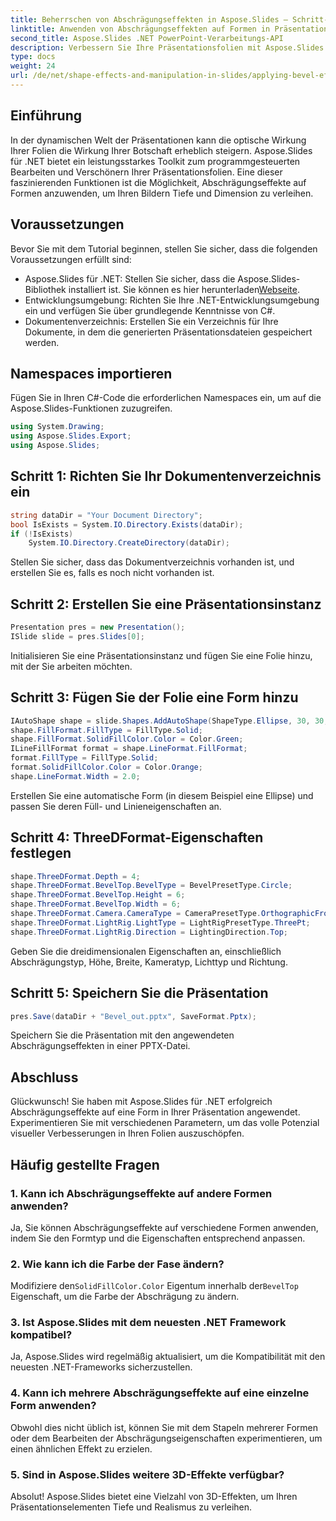 ```yaml
---
title: Beherrschen von Abschrägungseffekten in Aspose.Slides – Schritt-für-Schritt-Anleitung
linktitle: Anwenden von Abschrägungseffekten auf Formen in Präsentationsfolien mit Aspose.Slides
second_title: Aspose.Slides .NET PowerPoint-Verarbeitungs-API
description: Verbessern Sie Ihre Präsentationsfolien mit Aspose.Slides für .NET! Erfahren Sie in dieser Schritt-für-Schritt-Anleitung, wie Sie faszinierende Abschrägungseffekte anwenden.
type: docs
weight: 24
url: /de/net/shape-effects-and-manipulation-in-slides/applying-bevel-effects-shapes/
---
```

## Einführung
In der dynamischen Welt der Präsentationen kann die optische Wirkung Ihrer Folien die Wirkung Ihrer Botschaft erheblich steigern. Aspose.Slides für .NET bietet ein leistungsstarkes Toolkit zum programmgesteuerten Bearbeiten und Verschönern Ihrer Präsentationsfolien. Eine dieser faszinierenden Funktionen ist die Möglichkeit, Abschrägungseffekte auf Formen anzuwenden, um Ihren Bildern Tiefe und Dimension zu verleihen.
## Voraussetzungen
Bevor Sie mit dem Tutorial beginnen, stellen Sie sicher, dass die folgenden Voraussetzungen erfüllt sind:
- Aspose.Slides für .NET: Stellen Sie sicher, dass die Aspose.Slides-Bibliothek installiert ist. Sie können es hier herunterladen[Webseite](https://releases.aspose.com/slides/net/).
- Entwicklungsumgebung: Richten Sie Ihre .NET-Entwicklungsumgebung ein und verfügen Sie über grundlegende Kenntnisse von C#.
- Dokumentenverzeichnis: Erstellen Sie ein Verzeichnis für Ihre Dokumente, in dem die generierten Präsentationsdateien gespeichert werden.
## Namespaces importieren
Fügen Sie in Ihren C#-Code die erforderlichen Namespaces ein, um auf die Aspose.Slides-Funktionen zuzugreifen.
```csharp
using System.Drawing;
using Aspose.Slides.Export;
using Aspose.Slides;
```
## Schritt 1: Richten Sie Ihr Dokumentenverzeichnis ein
```csharp
string dataDir = "Your Document Directory";
bool IsExists = System.IO.Directory.Exists(dataDir);
if (!IsExists)
    System.IO.Directory.CreateDirectory(dataDir);
```
Stellen Sie sicher, dass das Dokumentverzeichnis vorhanden ist, und erstellen Sie es, falls es noch nicht vorhanden ist.
## Schritt 2: Erstellen Sie eine Präsentationsinstanz
```csharp
Presentation pres = new Presentation();
ISlide slide = pres.Slides[0];
```
Initialisieren Sie eine Präsentationsinstanz und fügen Sie eine Folie hinzu, mit der Sie arbeiten möchten.
## Schritt 3: Fügen Sie der Folie eine Form hinzu
```csharp
IAutoShape shape = slide.Shapes.AddAutoShape(ShapeType.Ellipse, 30, 30, 100, 100);
shape.FillFormat.FillType = FillType.Solid;
shape.FillFormat.SolidFillColor.Color = Color.Green;
ILineFillFormat format = shape.LineFormat.FillFormat;
format.FillType = FillType.Solid;
format.SolidFillColor.Color = Color.Orange;
shape.LineFormat.Width = 2.0;
```
Erstellen Sie eine automatische Form (in diesem Beispiel eine Ellipse) und passen Sie deren Füll- und Linieneigenschaften an.
## Schritt 4: ThreeDFormat-Eigenschaften festlegen
```csharp
shape.ThreeDFormat.Depth = 4;
shape.ThreeDFormat.BevelTop.BevelType = BevelPresetType.Circle;
shape.ThreeDFormat.BevelTop.Height = 6;
shape.ThreeDFormat.BevelTop.Width = 6;
shape.ThreeDFormat.Camera.CameraType = CameraPresetType.OrthographicFront;
shape.ThreeDFormat.LightRig.LightType = LightRigPresetType.ThreePt;
shape.ThreeDFormat.LightRig.Direction = LightingDirection.Top;
```
Geben Sie die dreidimensionalen Eigenschaften an, einschließlich Abschrägungstyp, Höhe, Breite, Kameratyp, Lichttyp und Richtung.
## Schritt 5: Speichern Sie die Präsentation
```csharp
pres.Save(dataDir + "Bevel_out.pptx", SaveFormat.Pptx);
```
Speichern Sie die Präsentation mit den angewendeten Abschrägungseffekten in einer PPTX-Datei.
## Abschluss
Glückwunsch! Sie haben mit Aspose.Slides für .NET erfolgreich Abschrägungseffekte auf eine Form in Ihrer Präsentation angewendet. Experimentieren Sie mit verschiedenen Parametern, um das volle Potenzial visueller Verbesserungen in Ihren Folien auszuschöpfen.
## Häufig gestellte Fragen
### 1. Kann ich Abschrägungseffekte auf andere Formen anwenden?
Ja, Sie können Abschrägungseffekte auf verschiedene Formen anwenden, indem Sie den Formtyp und die Eigenschaften entsprechend anpassen.
### 2. Wie kann ich die Farbe der Fase ändern?
 Modifiziere den`SolidFillColor.Color` Eigentum innerhalb der`BevelTop` Eigenschaft, um die Farbe der Abschrägung zu ändern.
### 3. Ist Aspose.Slides mit dem neuesten .NET Framework kompatibel?
Ja, Aspose.Slides wird regelmäßig aktualisiert, um die Kompatibilität mit den neuesten .NET-Frameworks sicherzustellen.
### 4. Kann ich mehrere Abschrägungseffekte auf eine einzelne Form anwenden?
Obwohl dies nicht üblich ist, können Sie mit dem Stapeln mehrerer Formen oder dem Bearbeiten der Abschrägungseigenschaften experimentieren, um einen ähnlichen Effekt zu erzielen.
### 5. Sind in Aspose.Slides weitere 3D-Effekte verfügbar?
Absolut! Aspose.Slides bietet eine Vielzahl von 3D-Effekten, um Ihren Präsentationselementen Tiefe und Realismus zu verleihen.